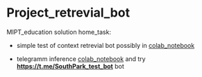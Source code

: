 # Project_retrevial_bot
 MIPT_education solution home_task:


- simple test of context retrevial bot possibly in [colab_notebook](https://github.com/Mike030668/MIPT_magistratura/blob/main/NLP_generation/Project_retrivial_bot/Context_talk_test.ipynb)

- telegramm inference [colab_notebook](https://github.com/Mike030668/MIPT_magistratura/blob/main/NLP_generation/Project_retrivial_bot/Telegram_inference.ipynb)  and try **https://t.me/SouthPark_test_bot** bot
